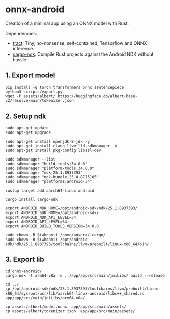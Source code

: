 # onnx-android
Creation of a minimal app using an ONNX model with Rust. 

Dependencies:
- [tract](https://github.com/sonos/tract/tree/main): Tiny, no-nonsense, self-contained, Tensorflow and ONNX inference.
- [cargo-ndk](https://github.com/bbqsrc/cargo-ndk): Compile Rust projects against the Android NDK without hassle.

## 1. Export model
```
pip install -q torch transformers onnx sentencepiece
python3 scripts/export.py
wget -P assets/albert/ https://huggingface.co/albert-base-v2/resolve/main/tokenizer.json
```

## 2. Setup ndk
```
sudo apt-get update
sudo apt-get upgrade

sudo apt-get install openjdk-8-jdk -y
sudo apt-get install clang llvm lld sdkmanager -y
sudo apt-get install pkg-config libssl-dev

sudo sdkmanager --list
sudo sdkmanager "build-tools;34.0.0"
sudo sdkmanager "platform-tools;34.0.0"
sudo sdkmanager "ndk;25.1.8937393"
sudo sdkmanager "ndk-bundle;25.0.8775105"
sudo sdkmanager "platforms;android-34"

rustup target add aarch64-linux-android

cargo install cargo-ndk

export ANDROID_NDK_HOME=/opt/android-sdk/ndk/25.1.8937393/
export ANDROID_SDK_HOME=/opt/android-sdk/
export ANDROID_NDK_API_LEVEL=34
export ANDROID_API_LEVEL=34
export ANDROID_BUILD_TOOLS_VERSION=34.0.0

sudo chown -R $(whoami) /home/<user>/.cargo/
sudo chown -R $(whoami) /opt/android-sdk/ndk/25.1.8937393/toolchains/llvm/prebuilt/linux-x86_64/bin/
```

## 3. Export lib
```
cd onnx-android/
cargo ndk -t arm64-v8a -o ../app/app/src/main/jniLibs/ build --release

cd ../
cp /opt/android-sdk/ndk/25.1.8937393/toolchains/llvm/prebuilt/linux-x86_64/sysroot/usr/lib/aarch64-linux-android/libc++_shared.so app/app/src/main/jniLibs/arm64-v8a/

cp assets/albert/model.onnx  app/app/src/main/assets/
cp assets/albert/tokenizer.json  app/app/src/main/assets/
```